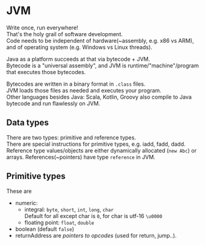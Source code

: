 
# JVM

Write once, run everywhere!  
That's the holy grail of software development.  
Code needs to be independent of hardware(~assembly, e.g. x86 vs ARM),
and of operating system (e.g. Windows vs Linux threads).

Java as a platform succeeds at that via bytecode + JVM.  
Bytecode is a "universal assembly", and JVM is runtime/"machine"/program that executes those bytecodes.

Bytecodes are written in a binary format in `.class` files.  
JVM loads those files as needed and executes your program.  
Other languages besides Java: Scala, Kotlin, Groovy also compile to Java bytecode and run flawlessly on JVM.


## Data types
There are two types: primitive and reference types.  
There are special instructions for primitive types, e.g. iadd, fadd, dadd.
Reference type values/objects are either dynamically allocated (`new Abc`) or arrays.
References(~pointers) have type `reference` in JVM.

## Primitive types
These are 
- numeric:
    - integral: `byte`, `short`, `int`, `long`,  `char`  
    Default for all except char is `0`, for char is utf-16 `\u0000`
    - floating point: `float`, `double`
- boolean (default `false`)
- returnAddress are *pointers to opcodes* (used for return, jump..).



